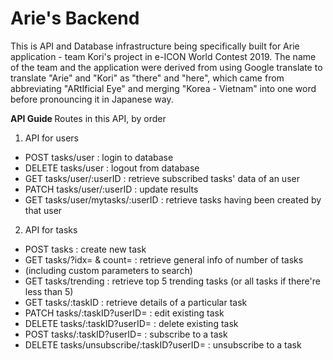 # Arie's Backend

This is API and Database infrastructure being specifically built for Arie application - team Kori's project in e-ICON World Contest 2019. The name of the team and the application were derived from using Google translate to translate "Arie" and "Kori" as "there" and "here", which came from abbreviating "ARtIficial Eye" and merging "Korea - Vietnam" into one word before pronouncing it in Japanese way.

<b> API Guide </b>
 Routes in this API, by order
 1. API for users
 - POST tasks/user : login to database
 - DELETE tasks/user : logout from database
 - GET tasks/user/:userID : retrieve subscribed tasks' data of an user
 - PATCH tasks/user/:userID : update results
 - GET tasks/user/mytasks/:userID : retrieve tasks having been created by that user
 2. API for tasks
 - POST tasks : create new task
 - GET tasks/?idx= & count= : retrieve general info of number of tasks
 - (including custom parameters to search)
 - GET tasks/trending : retrieve top 5 trending tasks (or all tasks if there're less than 5)
 - GET tasks/:taskID : retrieve details of a particular task
 - PATCH tasks/:taskID?userID= : edit existing task
 - DELETE tasks/:taskID?userID= : delete existing task
 - POST tasks/:taskID?userID= : subscribe to a task
 - DELETE tasks/unsubscribe/:taskID?userID= : unsubscribe to a task
